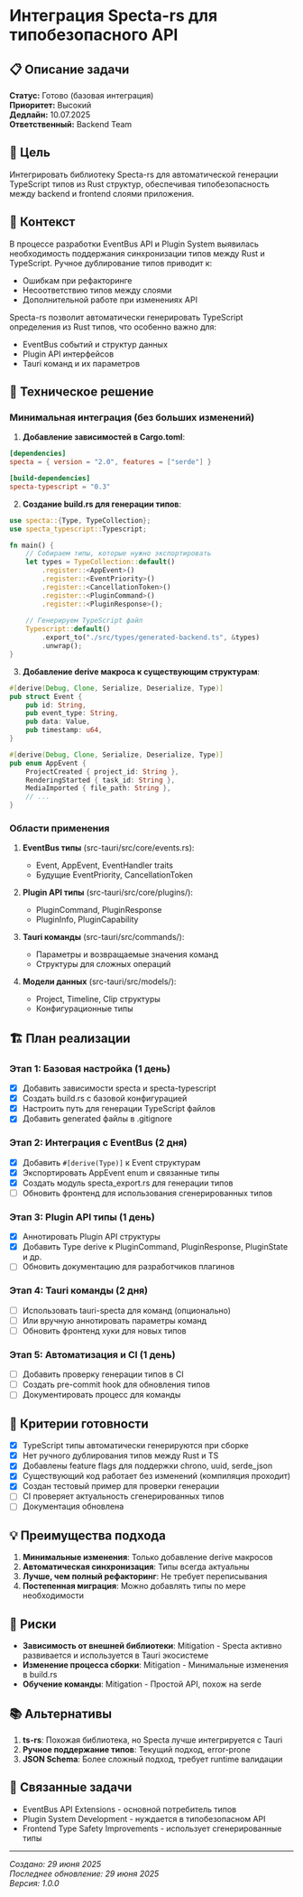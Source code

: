 # Интеграция Specta-rs для типобезопасного API

## 📋 Описание задачи

**Статус:** Готово (базовая интеграция)  
**Приоритет:** Высокий  
**Дедлайн:** 10.07.2025  
**Ответственный:** Backend Team  

## 🎯 Цель

Интегрировать библиотеку Specta-rs для автоматической генерации TypeScript типов из Rust структур, обеспечивая типобезопасность между backend и frontend слоями приложения.

## 📝 Контекст

В процессе разработки EventBus API и Plugin System выявилась необходимость поддержания синхронизации типов между Rust и TypeScript. Ручное дублирование типов приводит к:
- Ошибкам при рефакторинге
- Несоответствию типов между слоями
- Дополнительной работе при изменениях API

Specta-rs позволит автоматически генерировать TypeScript определения из Rust типов, что особенно важно для:
- EventBus событий и структур данных
- Plugin API интерфейсов
- Tauri команд и их параметров

## 🔧 Техническое решение

### Минимальная интеграция (без больших изменений)

1. **Добавление зависимостей в Cargo.toml**:
```toml
[dependencies]
specta = { version = "2.0", features = ["serde"] }

[build-dependencies]
specta-typescript = "0.3"
```

2. **Создание build.rs для генерации типов**:
```rust
use specta::{Type, TypeCollection};
use specta_typescript::Typescript;

fn main() {
    // Собираем типы, которые нужно экспортировать
    let types = TypeCollection::default()
        .register::<AppEvent>()
        .register::<EventPriority>()
        .register::<CancellationToken>()
        .register::<PluginCommand>()
        .register::<PluginResponse>();
    
    // Генерируем TypeScript файл
    Typescript::default()
        .export_to("./src/types/generated-backend.ts", &types)
        .unwrap();
}
```

3. **Добавление derive макроса к существующим структурам**:
```rust
#[derive(Debug, Clone, Serialize, Deserialize, Type)]
pub struct Event {
    pub id: String,
    pub event_type: String,
    pub data: Value,
    pub timestamp: u64,
}

#[derive(Debug, Clone, Serialize, Deserialize, Type)]
pub enum AppEvent {
    ProjectCreated { project_id: String },
    RenderingStarted { task_id: String },
    MediaImported { file_path: String },
    // ...
}
```

### Области применения

1. **EventBus типы** (src-tauri/src/core/events.rs):
   - Event, AppEvent, EventHandler traits
   - Будущие EventPriority, CancellationToken

2. **Plugin API типы** (src-tauri/src/core/plugins/):
   - PluginCommand, PluginResponse
   - PluginInfo, PluginCapability

3. **Tauri команды** (src-tauri/src/commands/):
   - Параметры и возвращаемые значения команд
   - Структуры для сложных операций

4. **Модели данных** (src-tauri/src/models/):
   - Project, Timeline, Clip структуры
   - Конфигурационные типы

## 🏗️ План реализации

### Этап 1: Базовая настройка (1 день)
- [x] Добавить зависимости specta и specta-typescript
- [x] Создать build.rs с базовой конфигурацией
- [x] Настроить путь для генерации TypeScript файлов
- [x] Добавить generated файлы в .gitignore

### Этап 2: Интеграция с EventBus (2 дня)
- [x] Добавить `#[derive(Type)]` к Event структурам
- [x] Экспортировать AppEvent enum и связанные типы
- [x] Создать модуль specta_export.rs для генерации типов
- [ ] Обновить фронтенд для использования сгенерированных типов

### Этап 3: Plugin API типы (1 день)
- [x] Аннотировать Plugin API структуры
- [x] Добавить Type derive к PluginCommand, PluginResponse, PluginState и др.
- [ ] Обновить документацию для разработчиков плагинов

### Этап 4: Tauri команды (2 дня)
- [ ] Использовать tauri-specta для команд (опционально)
- [ ] Или вручную аннотировать параметры команд
- [ ] Обновить фронтенд хуки для новых типов

### Этап 5: Автоматизация и CI (1 день)
- [ ] Добавить проверку генерации типов в CI
- [ ] Создать pre-commit hook для обновления типов
- [ ] Документировать процесс для команды

## 🧪 Критерии готовности

- [x] TypeScript типы автоматически генерируются при сборке
- [x] Нет ручного дублирования типов между Rust и TS
- [x] Добавлены feature flags для поддержки chrono, uuid, serde_json
- [x] Существующий код работает без изменений (компиляция проходит)
- [x] Создан тестовый пример для проверки генерации
- [ ] CI проверяет актуальность сгенерированных типов
- [ ] Документация обновлена

## 💡 Преимущества подхода

1. **Минимальные изменения**: Только добавление derive макросов
2. **Автоматическая синхронизация**: Типы всегда актуальны
3. **Лучше, чем полный рефакторинг**: Не требует переписывания
4. **Постепенная миграция**: Можно добавлять типы по мере необходимости

## 🚨 Риски

- **Зависимость от внешней библиотеки**: Mitigation - Specta активно развивается и используется в Tauri экосистеме
- **Изменение процесса сборки**: Mitigation - Минимальные изменения в build.rs
- **Обучение команды**: Mitigation - Простой API, похож на serde

## 📚 Альтернативы

1. **ts-rs**: Похожая библиотека, но Specta лучше интегрируется с Tauri
2. **Ручное поддержание типов**: Текущий подход, error-prone
3. **JSON Schema**: Более сложный подход, требует runtime валидации

## 🔗 Связанные задачи

- EventBus API Extensions - основной потребитель типов
- Plugin System Development - нуждается в типобезопасном API
- Frontend Type Safety Improvements - использует сгенерированные типы

---

*Создано: 29 июня 2025*  
*Последнее обновление: 29 июня 2025*  
*Версия: 1.0.0*